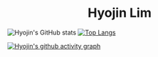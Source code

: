 <div align="center">
  <h1>Hyojin Lim</h1>
</div>

<div align="center">

</div>

<div align="center">
<!--![image](https://user-images.githubusercontent.com/111869216/190530426-a871fbfc-1b5e-4643-ae43-c554dbe31e79.png)-->

</div>

![Hyojin's GitHub stats](https://github-readme-stats.vercel.app/api?username=dinmoy&show_icons=true&theme=cobalt)
[![Top Langs](https://github-readme-stats.vercel.app/api/top-langs/?username=dinmoy&layout=compact)](https://github.com/dinmoy/github-readme-stats)

[![Hyojin's github activity graph](https://github-readme-activity-graph.cyclic.app/graph?username=dinmoy)](https://github.com/dinmoy/github-readme-activity-graph)


